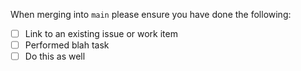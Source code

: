 When merging into `main` please ensure you have done the following:

- [ ] Link to an existing issue or work item
- [ ] Performed blah task
- [ ] Do this as well

